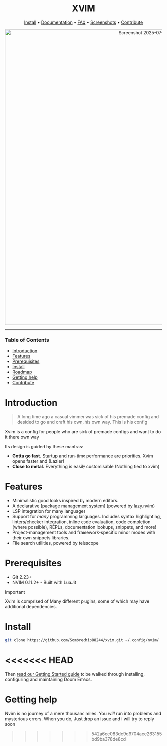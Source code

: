 <div align="center">

# XVIM

[Install](#install) • [Documentation] • [FAQ] • [Screenshots] • [Contribute](#contribute)

<img width="949" alt="Screenshot 2025-07-01 at 18 58 34" src="https://github.com/user-attachments/assets/2d23f486-5c72-4348-a21f-ec3a3a40e9a6" />


</div>

---

### Table of Contents
- [Introduction](#introduction)
- [Features](#features)
- [Prerequisites](#prerequisites)
- [Install](#install)
- [Roadmap](#roadmap)
- [Getting help](#getting-help)
- [Contribute](#contribute)


# Introduction

> A long time ago a casual vimmer was sick of his premade config
> and desided to go and craft his own, his own way. This is his config

Xvim is a config for people who are sick of premade configs and want to
do it there own way

Its design is guided by these mantras:

+ **Gotta go fast.** Startup and run-time performance are priorities. Xvim opens faster and (Lazier)
+ **Close to metal.** Everything is easily customisable (Nothing tied to xvim)


# Features
- Minimalistic good looks inspired by modern editors.
- A declarative [package management system] (powered by
  lazy.nvim)
- LSP integration for many languages
- Support for *many* programming languages. Includes syntax highlighting,
  linters/checker integration, inline code evaluation, code completion (where
  possible), REPLs, documentation lookups, snippets, and more!
- Project-management tools and framework-specific minor modes with their own
  snippets libraries.
- File search utilities, powered by telescope

# Prerequisites
- Git 2.23+
- NVIM 0.11.2+ - Built with LuaJit

> [!IMPORTANT]
> Xvim is comprised of Many different plugins, some of which may have
> additional dependencies.


# Install
``` sh
git clone https://github.com/Sombrechip88244/xvim.git ~/.config/nvim/
```

<<<<<<< HEAD
=======
Then [read our Getting Started guide][getting-started] to be walked through
installing, configuring and maintaining Doom Emacs.

  

# Getting help
Nvim is no journey of a mere thousand miles. You _will_ run into problems and
mysterious errors. When you do, Just drop an issue and i will try to reply soon




[contribute]: docs/contributing.org
[discord]: https://doomemacs.org/discord
[discourse]: https://discourse.doomemacs.org
[discourse-faq]: https://discourse.doomemacs.org/tag/faq
[documentation]: docs/index.org
[faq]: https://github.com/hlissner/doom-emacs/blob/master/docs/faq.org
[getting-started]: docs/getting_started.org
[install]: docs/getting_started.org#install
[backtrace]: docs/getting_started.org#how-to-extract-a-backtrace-from-an-error
[configuration]: docs/getting_started.org#configuring-doom
[package-management]: docs/getting_started.org#package-management
[bin/doom]: docs/getting_started.org#the-bindoom-utility
[common-mistakes]: docs/getting_started.org#common-mistakes-when-configuring-doom-emacs
[change-theme]: docs/faq.org#how-do-i-change-the-theme
[change-font]: docs/faq.org#how-do-i-change-the-fonts
[modules]: docs/modules.org
[popup-system]: modules/ui/popup/README.org
[Screenshots]: /img/

>>>>>>> 542a6ce083dc9d9704ace263155bd9ba378de8cd
